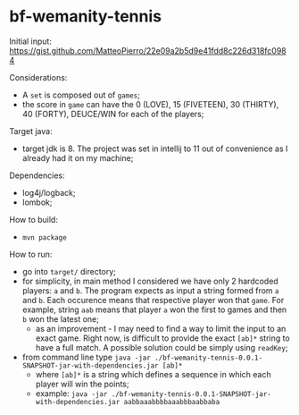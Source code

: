 # bf-wemanity-tennis

Initial input: https://gist.github.com/MatteoPierro/22e09a2b5d9e41fdd8c226d318fc0984

Considerations:
 * A `set` is composed out of `games`;
 * the score in `game` can have the 0 (LOVE), 15 (FIVETEEN), 30 (THIRTY), 40 (FORTY), DEUCE/WIN for each of the players;
 
Target java:
 * target jdk is 8. The project was set in intellij to 11 out of convenience as I already had it on my machine;
 
Dependencies:
 * log4j/logback;
 * lombok;
 
How to build:
 * `mvn package`
 
How to run:
 * go into `target/` directory;
 * for simplicity, in main method I considered we have only 2 hardcoded players: `a` and `b`. The program expects as input a string formed from `a` and `b`. Each occurence means that respective player won that `game`. For example, string `aab` means that player `a` won the first to games and then `b` won the latest one;
   * as an improvement - I may need to find a way to limit the input to an exact game. Right now, is difficult to provide the exact `[ab]*` string to have a full match. A possible solution could be simply using `readKey`;
 * from command line type `java -jar ./bf-wemanity-tennis-0.0.1-SNAPSHOT-jar-with-dependencies.jar [ab]*`
   * where `[ab]*` is a string which defines a sequence in which each player will win the points;
   * example: `java -jar ./bf-wemanity-tennis-0.0.1-SNAPSHOT-jar-with-dependencies.jar aabbaaabbbbaaabbbaabbaba`
